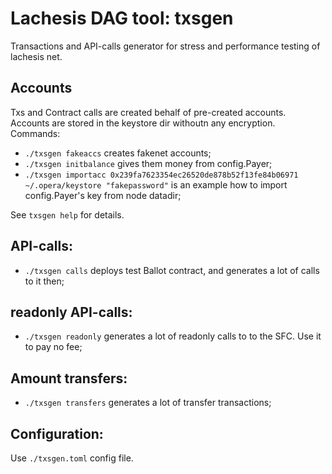 # Lachesis DAG tool: txsgen

Transactions and API-calls generator for stress and performance testing of lachesis net.


## Accounts

Txs and Contract calls are created behalf of pre-created accounts.
Accounts are stored in the keystore dir withoutn any encryption.
Commands:

 - `./txsgen fakeaccs` creates fakenet accounts;
 - `./txsgen initbalance` gives them money from config.Payer;
 - `./txsgen importacc 0x239fa7623354ec26520de878b52f13fe84b06971 ~/.opera/keystore "fakepassword"` is an example how to import config.Payer's key from node datadir;

See `txsgen help` for details.


## API-calls:

 - `./txsgen calls` deploys test Ballot contract, and generates a lot of calls to it then;


## readonly API-calls:

 - `./txsgen readonly` generates a lot of readonly calls to to the SFC. Use it to pay no fee;


## Amount transfers:

 - `./txsgen transfers` generates a lot of transfer transactions;


## Configuration:

Use `./txsgen.toml` config file.
